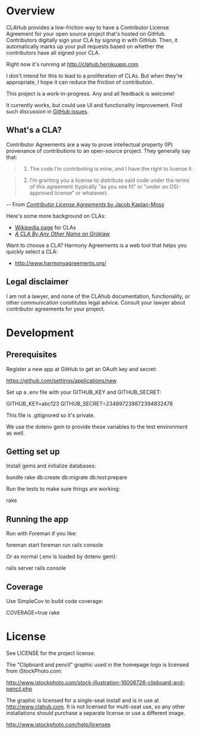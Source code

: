 Overview
================

CLAHub provides a low-friction way to have a Contributor License Agreement for
your open source project that's hosted on GitHub.  Contributors digitally sign
your CLA by signing in with GitHub.  Then, it automatically marks up your pull
requests based on whether the contributors have all signed your CLA.

Right now it's running at <http://clahub.herokuapp.com>

I don't intend for this to lead to a proliferation of CLAs.  But when they're
appropriate, I hope it can reduce the friction of contribution.

This project is a work-in-progress.  Any and all feedback is welcome!

It currently works, but could use UI and functionality improvement.  Find
such discussion in [GitHub issues](https://github.com/jasonm/clahub/issues).

What's a CLA?
-------------
Contributor Agreements are a way to prove intellectual property (IP) provenance
of contributions to an open-source project.  They generally say that:

> 1. The code I’m contributing is mine, and I have the right to license it.

> 2. I’m granting you a license to distribute said code under the terms of this
> agreement (typically “as you see fit” or “under an OSI-approved license” or
> whatever).

-- From [_Contributor License Agreements_ by Jacob Kaplan-Moss](http://jacobian.org/writing/contributor-license-agreements/)

Here's some more background on CLAs:

* [Wikipedia page](http://en.wikipedia.org/wiki/Contributor_License_Agreement) for CLAs
* [_A CLA By Any Other Name_ on Groklaw](http://www.groklaw.net/article.php?story=20110524120303815)

Want to choose a CLA?  Harmony Agreements is a web tool that helps you quickly select a CLA:
* <http://www.harmonyagreements.org/>

Legal disclaimer
----------------
I am not a lawyer, and none of the CLAhub documentation, functionality, or
other communication constitutes legal advice.  Consult your lawyer about
contributor agreements for your project.

Development
================

Prerequisites
----------------

Register a new app at GitHub to get an OAuth key and secret:

https://github.com/settings/applications/new

Set up a .env file with your GITHUB_KEY and GITHUB_SECRET:

  GITHUB_KEY=abc123
  GITHUB_SECRET=234897239872394832478

This file is .gitignored so it's private.

We use the dotenv gem to provide these variables to the test environment as
well.

Getting set up
----------------

Install gems and initialize databases:

  bundle
  rake db:create db:migrate db:test:prepare

Run the tests to make sure things are working:

  rake

Running the app
----------------

Run with Foreman if you like:

  foreman start
  foreman run rails console

Or as normal (.env is loaded by dotenv gem):

  rails server
  rails console

Coverage
----------------

Use SimpleCov to build code coverage:

  COVERAGE=true rake

License
================

See LICENSE for the project license.

The "Clipboard and pencil" graphic used in the homepage logo is
licensed from iStockPhoto.com:

http://www.istockphoto.com/stock-illustration-16006726-clipboard-and-pencil.php

The graphic is licensed for a single-seat install and is in use at
http://www.clahub.com.  It is not licensed for multi-seat use, so any
other installations should purchase a separate license or use a different
image.

http://www.istockphoto.com/help/licenses
